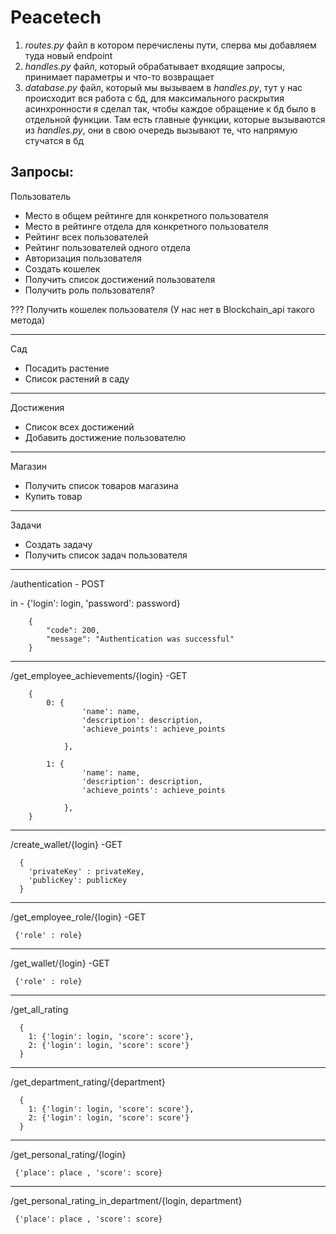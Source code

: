 # Peacetech

1) *routes.py* файл в котором перечислены пути, сперва мы добавляем туда новый endpoint
2) *handles.py* файл, который обрабатывает входящие запросы, принимает параметры и что-то возвращает
3) *database.py* файл, который мы вызываем в *handles.py*, тут у нас происходит вся работа с бд,
для максимального раскрытия асинхронности я сделал так, чтобы каждое обращение к бд было в отдельной функции.
Там есть главные функции, которые вызываются из *handles.py*, они в свою очередь вызывают те, что напрямую стучатся в бд



Запросы:
--------------------------------------------------------------
 Пользователь
 
 + Место в общем рейтинге для конкретного пользователя
 + Место в рейтинге отдела для конкретного пользователя
 + Рейтинг всех пользователей
 + Рейтинг пользователей одного отдела
 + Авторизация пользователя
 + Создать кошелек
 + Получить список достижений пользователя
 + Получить роль пользователя?
 
 ??? Получить кошелек пользователя (У нас нет в Blockchain_api такого метода)
 
--------------------------------------------------------------
 Сад
 - Посадить растение
 - Список растений в саду
--------------------------------------------------------------
 Достижения
 - Список всех достижений
 - Добавить достижение пользователю
--------------------------------------------------------------
 Магазин
 - Получить список товаров магазина
 - Купить товар
--------------------------------------------------------------
 Задачи
 - Создать задачу
 - Получить список задач пользователя


--------------------------------------------------------------
/authentication - POST


in - {'login': login, 'password': password}

        {
            "code": 200,
            "message": "Authentication was successful"
        }
--------------------------------------------------------------
 /get_employee_achievements/{login} -GET

        {
            0: {
                    'name': name,
                    'description': description,
                    'achieve_points': achieve_points

                },

            1: {
                    'name': name,
                    'description': description,
                    'achieve_points': achieve_points

                },    
        }
        
--------------------------------------------------------------
/create_wallet/{login} -GET

      {
        'privateKey' : privateKey,
        'publicKey': publicKey
      }
--------------------------------------------------------------
/get_employee_role/{login} -GET

     {'role' : role}

--------------------------------------------------------------
/get_wallet/{login} -GET

     {'role' : role}

--------------------------------------------------------------
/get_all_rating

      { 
        1: {'login': login, 'score': score'},
        2: {'login': login, 'score': score'}
      }
--------------------------------------------------------------
/get_department_rating/{department}

      { 
        1: {'login': login, 'score': score'},
        2: {'login': login, 'score': score'}
      }
--------------------------------------------------------------
/get_personal_rating/{login}

     {'place': place , 'score': score}

--------------------------------------------------------------
/get_personal_rating_in_department/{login, department}

     {'place': place , 'score': score}